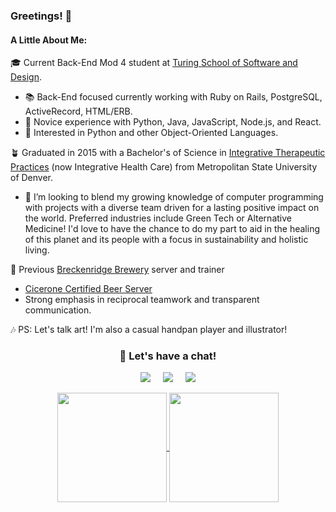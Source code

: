 ### Greetings! 🖖

#### A Little About Me:

🎓 Current Back-End Mod 4 student at [Turing School of Software and Design](https://turing.io/).
- 📚 Back-End focused currently working with Ruby on Rails, PostgreSQL, ActiveRecord, HTML/ERB.
- 📖 Novice experience with Python, Java, JavaScript, Node.js, and React.
- 🐍 Interested in Python and other Object-Oriented Languages.

🪴 Graduated in 2015 with a Bachelor's of Science in [Integrative Therapeutic Practices](https://www.msudenver.edu/hep/integrativehealthcareprogram/integrativehealthcaremajors/integrativehealthcareextendedmajor/) (now Integrative Health Care) from Metropolitan State University of Denver.
- 🌱 I’m looking to blend my growing knowledge of computer programming with projects with a diverse team driven for a lasting positive impact on the world.  Preferred industries include Green Tech or Alternative Medicine!  I'd love to have the chance to do my part to aid in the healing of this planet and its people with a focus in sustainability and holistic living.

🍻 Previous [Breckenridge Brewery](https://www.breckbrew.com/visit/littleton) server and trainer
- [Cicerone Certified Beer Server](https://www.cicerone.org/us-en/cicerone-certification-levels)
- Strong emphasis in reciprocal teamwork and transparent communication.

🎶 PS: Let's talk art!  I'm also a casual handpan player and illustrator!

<h3 align="center">💬 Let's have a chat!</h3>

<p align="center">
<a href="mailto:zach.stearns92@gmail.com"><img src="https://img.shields.io/badge/Gmail-D14836?style=for-the-badge&logo=gmail&logoColor=white" /></a>&nbsp;&nbsp;&nbsp;&nbsp;
<a target="_blank" href="https://www.linkedin.com/in/zach-stearns/"><img src="https://img.shields.io/badge/LinkedIn-0077B5?style=for-the-badge&logo=linkedin&logoColor=white" /></a>&nbsp;&nbsp;&nbsp;&nbsp;
<a href="https://turingschool.slack.com/archives/D014ZQJ0HT7"><img src="https://img.shields.io/badge/Slack-4A154B?style=for-the-badge&logo=slack&logoColor=white" /></a>
</p>

  <div align="center">
    <a href="https://github.com/Stearnzy/github-readme-stats">
      <img align="center" src="https://github-readme-stats.vercel.app/api?username=Stearnzy&show_icons=true&theme=great-gatsby" height="175"/>
    </a>
  <a href="https://github.com/Stearnzy/github-readme-stats">
      <img align="center" src="https://github-readme-stats.vercel.app/api/top-langs/?username=Stearnzy&theme=great-gatsby" height="175"/>
    </a>
  </div>
